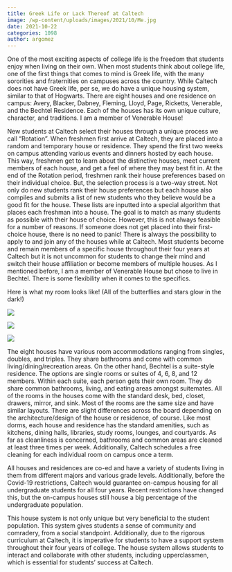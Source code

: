 ```yaml
---
title: Greek Life or Lack Thereof at Caltech
image: /wp-content/uploads/images/2021/10/Me.jpg
date: 2021-10-22
categories: 1098
author: argomez
---
```

One of the most exciting aspects of college life is the freedom that students enjoy when living on their own. When most students think about college life, one of the first things that comes to mind is Greek life, with the many sororities and fraternities on campuses across the country. While Caltech does not have Greek life, per se, we do have a unique housing system, similar to that of Hogwarts. There are eight houses and one residence on campus: Avery, Blacker, Dabney, Fleming, Lloyd, Page, Ricketts, Venerable, and the Bechtel Residence. Each of the houses has its own unique culture, character, and traditions. I am a member of Venerable House!

New students at Caltech select their houses through a unique process we call “Rotation”. When freshmen first arrive at Caltech, they are placed into a random and temporary house or residence. They spend the first two weeks on campus attending various events and dinners hosted by each house. This way, freshmen get to learn about the distinctive houses, meet current members of each house, and get a feel of where they may best fit in. At the end of the Rotation period, freshmen rank their house preferences based on their individual choice. But, the selection process is a two-way street. Not only do new students rank their house preferences but each house also compiles and submits a list of new students who they believe would be a good fit for the house. These lists are inputted into a special algorithm that places each freshman into a house. The goal is to match as many students as possible with their house of choice. However, this is not always feasible for a number of reasons. If someone does not get placed into their first-choice house, there is no need to panic! There is always the possibility to apply to and join any of the houses while at Caltech. Most students become and remain members of a specific house throughout their four years at Caltech but it is not uncommon for students to change their mind and switch their house affiliation or become members of multiple houses. As I mentioned before, I am a member of Venerable House but chose to live in Bechtel. There is some flexibility when it comes to the specifics.

Here is what my room looks like! (All of the butterflies and stars glow in the dark!)

![](/images/2021/10/closet.jpg)

![](/images/2021/10/desk.jpg)

![](/images/2021/10/wall.jpg)

The eight houses have various room accommodations ranging from singles, doubles, and triples. They share bathrooms and come with common living/dining/recreation areas. On the other hand, Bechtel is a suite-style residence. The options are single rooms or suites of 4, 6, 8, and 12 members. Within each suite, each person gets their own room. They do share common bathrooms, living, and eating areas amongst suitemates. All of the rooms in the houses come with the standard desk, bed, closet, drawers, mirror, and sink. Most of the rooms are the same size and have similar layouts. There are slight differences across the board depending on the architecture/design of the house or residence, of course. Like most dorms, each house and residence has the standard amenities, such as kitchens, dining halls, libraries, study rooms, lounges, and courtyards. As far as cleanliness is concerned, bathrooms and common areas are cleaned at least three times per week. Additionally, Caltech schedules a free cleaning for each individual room on campus once a term.

All houses and residences are co-ed and have a variety of students living in them from different majors and various grade levels. Additionally, before the Covid-19 restrictions, Caltech would guarantee on-campus housing for all undergraduate students for all four years. Recent restrictions have changed this, but the on-campus houses still house a big percentage of the undergraduate population.

This house system is not only unique but very beneficial to the student population. This system gives students a sense of community and comradery, from a social standpoint. Additionally, due to the rigorous curriculum at Caltech, it is imperative for students to have a support system throughout their four years of college. The house system allows students to interact and collaborate with other students, including upperclassmen, which is essential for students’ success at Caltech.